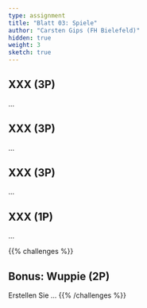 ```yaml
---
type: assignment
title: "Blatt 03: Spiele"
author: "Carsten Gips (FH Bielefeld)"
hidden: true
weight: 3
sketch: true
---
```




## XXX (3P)

...



## XXX (3P)

...



## XXX (3P)

...



## XXX (1P)

...



{{% challenges %}}
## Bonus: Wuppie (2P)
Erstellen Sie ...
{{% /challenges %}}
